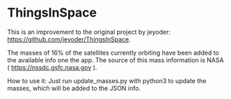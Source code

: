 # ThingsInSpace

This is an improvement to the original project by jeyoder: https://github.com/jeyoder/ThingsInSpace.

The masses of 16% of the satellites currently orbiting have been added to the available info one the app.
The source of this mass information is NASA ( https://nssdc.gsfc.nasa.gov ).


How to use it:
	Just run update_masses.py with python3 to update the masses, which will be added to the JSON info.
